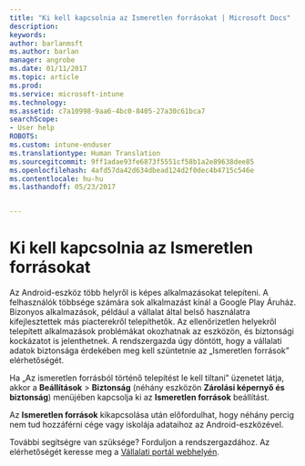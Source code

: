 ```yaml
---
title: "Ki kell kapcsolnia az Ismeretlen forrásokat | Microsoft Docs"
description: 
keywords: 
author: barlanmsft
ms.author: barlan
manager: angrobe
ms.date: 01/11/2017
ms.topic: article
ms.prod: 
ms.service: microsoft-intune
ms.technology: 
ms.assetid: c7a10998-9aa6-4bc0-8405-27a30c61bca7
searchScope:
- User help
ROBOTS: 
ms.custom: intune-enduser
ms.translationtype: Human Translation
ms.sourcegitcommit: 9ff1adae93fe6873f5551cf58b1a2e89638dee85
ms.openlocfilehash: 4afd57da42d634dbead124d2f0dec4b4715c546e
ms.contentlocale: hu-hu
ms.lasthandoff: 05/23/2017


---
```


# <a name="you-need-to-turn-off-unknown-sources"></a>Ki kell kapcsolnia az Ismeretlen forrásokat

Az Android-eszköz több helyről is képes alkalmazásokat telepíteni. A felhasználók többsége számára sok alkalmazást kínál a Google Play Áruház. Bizonyos alkalmazások, például a vállalat által belső használatra kifejlesztettek más piacterekről telepíthetők. Az ellenőrizetlen helyekről telepített alkalmazások problémákat okozhatnak az eszközön, és biztonsági kockázatot is jelenthetnek. A rendszergazda úgy döntött, hogy a vállalati adatok biztonsága érdekében meg kell szüntetnie az „Ismeretlen források” elérhetőségét.

Ha „Az ismeretlen forrásból történő telepítést le kell tiltani” üzenetet látja, akkor a **Beállítások** > **Biztonság** (néhány eszközön **Zárolási képernyő és biztonság**) menüjében kapcsolja ki az **Ismeretlen források** beállítást.

Az **Ismeretlen források** kikapcsolása után előfordulhat, hogy néhány percig nem tud hozzáférni cége vagy iskolája adataihoz az Android-eszközével.

További segítségre van szüksége? Forduljon a rendszergazdához. Az elérhetőségét keresse meg a [Vállalati portál webhelyén](http://portal.manage.microsoft.com).

